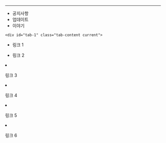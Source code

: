 ---

<div class="container2">
	<ul class="tabs">
		<li class="tab-link current" data-tab="tab-1">공지사항</li>
		<li class="tab-link" data-tab="tab-2">업데이트</li>
		<li class="tab-link" data-tab="tab-3">이야기</li>
	</ul>

	<div id="tab-1" class="tab-content current">

* 링크 1
* 링크 2

	</div>
	<div id="tab-2" class="tab-content">

* 링크 3
* 링크 4

	</div>
	<div id="tab-3" class="tab-content">

* 링크 5
* 링크 6

	</div>
</div>